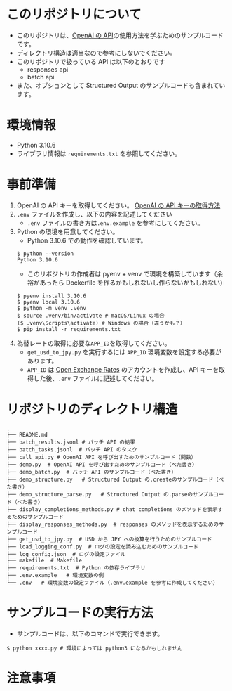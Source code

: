 # このリポジトリについて

- このリポジトリは、[OpenAI の API](https://platform.openai.com/docs/api-reference)の使用方法を学ぶためのサンプルコードです。
- ディレクトリ構造は適当なので参考にしないでください。
- このリポジトリで扱っている API は以下のとおりです
  - responses api
  - batch api
- また、オプションとして Structured Output のサンプルコードも含まれています。

# 環境情報

- Python 3.10.6
- ライブラリ情報は `requirements.txt` を参照してください。

# 事前準備

1. OpenAI の API キーを取得してください。
   [OpenAI の API キーの取得方法](https://platform.openai.com/docs/api-reference/authentication)
2. `.env` ファイルを作成し、以下の内容を記述してください
   - `.env` ファイルの書き方は`.env.example` を参考にしてください。
3. Python の環境を用意してください。
   - Python 3.10.6 での動作を確認しています。
   ```shell
   $ python --version
   Python 3.10.6
   ```
   - このリポジトリの作成者は pyenv + venv で環境を構築しています（余裕があったら Dockerfile を作るかもしれないし作らないかもしれない）
   ```shell
   $ pyenv install 3.10.6
   $ pyenv local 3.10.6
   $ python -m venv .venv
   $ source .venv/bin/activate # macOS/Linux の場合
   ($ .venv\Scripts\activate) # Windows の場合（違うかも？）
   $ pip install -r requirements.txt
   ```
4. 為替レートの取得に必要な`APP_ID`を取得してください。
   - `get_usd_to_jpy.py` を実行するには `APP_ID` 環境変数を設定する必要があります。
   - `APP_ID` は [Open Exchange Rates](https://openexchangerates.org/) のアカウントを作成し、API キーを取得した後、`.env` ファイルに記述してください。

# リポジトリのディレクトリ構造

```shell
.
├── README.md
├── batch_results.jsonl # バッチ API の結果
├── batch_tasks.jsonl  # バッチ API のタスク
├── call_api.py # OpenAI API を呼び出すためのサンプルコード（関数）
├── demo.py  # OpenAI API を呼び出すためのサンプルコード（べた書き）
├── demo_batch.py  # バッチ API のサンプルコード（べた書き）
├── demo_structure.py   # Structured Output の.createのサンプルコード（べた書き）
├── demo_structure_parse.py   # Structured Output の.parseのサンプルコード（べた書き）
├── display_completions_methods.py # chat completions のメソッドを表示するためのサンプルコード
├── display_responses_methods.py  # responses のメソッドを表示するためのサンプルコード
├── get_usd_to_jpy.py  # USD から JPY への換算を行うためのサンプルコード
├── load_logging_conf.py  # ログの設定を読み込むためのサンプルコード
├── log_config.json  # ログの設定ファイル
├── makefile  # Makefile
├── requirements.txt  # Python の依存ライブラリ
├── .env.example   # 環境変数の例
└── .env   # 環境変数の設定ファイル（.env.example を参考に作成してください）
```

# サンプルコードの実行方法

- サンプルコードは、以下のコマンドで実行できます。

```shell
$ python xxxx.py # 環境によっては python3 になるかもしれません
```

# 注意事項
